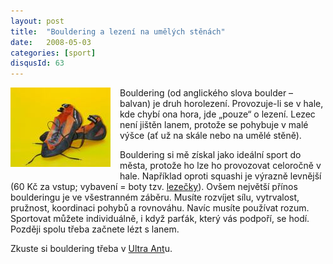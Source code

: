 ```yaml
---
layout: post
title:  "Bouldering a lezení na umělých stěnách"
date:   2008-05-03
categories: [sport]
disqusId: 63
---
```

<a href="/assets/2008-05-03/20080503-lezecky.JPG"><img src="/assets/2008-05-03/20080503-lezecky_thumb.JPG" align="left" style="margin: 0px 15px 
15px 
0px"></a>Bouldering (od anglického slova boulder – balvan) je druh horolezení. Provozuje-li se v hale, kde chybí ona hora, jde „pouze“ o lezení. Lezec není jištěn lanem, protože se pohybuje v malé výšce (ať už na skále nebo na umělé stěně).
<!--more-->
 
Bouldering si mě získal jako ideální sport do města, protože ho lze ho provozovat celoročně v hale. Například oproti squashi je výrazně 
levnější (60&nbsp;Kč za vstup; vybavení = boty tzv. [lezečky](http://cs.wikipedia.org/wiki/Leze%C4%8Dky)). Ovšem největší přínos boulderingu 
je ve všestranném záběru. Musíte rozvíjet sílu, 
vytrvalost, pružnost, koordinaci pohybů a rovnováhu. Navíc musíte používat rozum. Sportovat můžete individuálně, i když parťák, který vás podpoří, se hodí. Později spolu třeba začnete lézt s lanem.
 
Zkuste si bouldering třeba v [Ultra Ant](http://www.ultraant.com/)u.